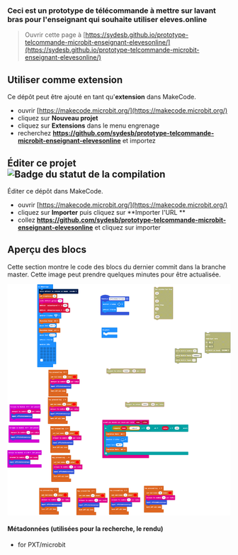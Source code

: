 ### Ceci est un prototype de télécommande à mettre sur lavant bras pour l'enseignant qui souhaite utiliser eleves.online

> Ouvrir cette page à [https://sydesb.github.io/prototype-telcommande-microbit-enseignant-elevesonline/](https://sydesb.github.io/prototype-telcommande-microbit-enseignant-elevesonline/)

## Utiliser comme extension

Ce dépôt peut être ajouté en tant qu'**extension** dans MakeCode.

* ouvrir [https://makecode.microbit.org/](https://makecode.microbit.org/)
* cliquez sur **Nouveau projet**
* cliquez sur **Extensions** dans le menu engrenage
* recherchez **https://github.com/sydesb/prototype-telcommande-microbit-enseignant-elevesonline** et importez

## Éditer ce projet ![Badge du statut de la compilation](https://github.com/sydesb/prototype-telcommande-microbit-enseignant-elevesonline/workflows/MakeCode/badge.svg)

Éditer ce dépôt dans MakeCode.

* ouvrir [https://makecode.microbit.org/](https://makecode.microbit.org/)
* cliquez sur **Importer** puis cliquez sur **Importer l'URL **
* collez **https://github.com/sydesb/prototype-telcommande-microbit-enseignant-elevesonline** et cliquez sur importer

## Aperçu des blocs

Cette section montre le code des blocs du dernier commit dans la branche master.
Cette image peut prendre quelques minutes pour être actualisée.

![Un rendu de la vue des blocs](https://github.com/sydesb/prototype-telcommande-microbit-enseignant-elevesonline/raw/master/.github/makecode/blocks.png)

#### Métadonnées (utilisées pour la recherche, le rendu)

* for PXT/microbit
<script src="https://makecode.com/gh-pages-embed.js"></script><script>makeCodeRender("{{ site.makecode.home_url }}", "{{ site.github.owner_name }}/{{ site.github.repository_name }}");</script>

